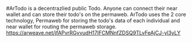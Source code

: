 #ArTodo is a decentrazlied public Todo. Anyone can connect their near wallet and can store their todo's on the permaweb. ArTodo uses the 2 core technology, Permaweb for storing the todo's data of each individual and near wallet for routing the permaweb storage.
https://arweave.net/jfAPvrRGvvudH17IFCMNnfZDSQ9TLvFeAjCJ-yl3yLY
